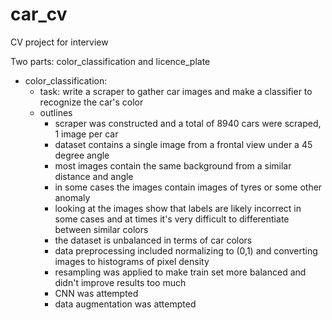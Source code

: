 # car_cv
CV project for interview

Two parts: color_classification and licence_plate

- color_classification:
	- task: write a scraper to gather car images and make a classifier to recognize the car's color
	- outlines
		- scraper was constructed and a total of 8940 cars were scraped, 1 image per car
		- dataset contains a single image from a frontal view under a 45 degree angle
		- most images contain the same background from a similar distance and angle
		- in some cases the images contain images of tyres or some other anomaly
		- looking at the images show that labels are likely incorrect in some cases and at times it's very difficult to differentiate between similar colors
		- the dataset is unbalanced in terms of car colors
		- data preprocessing included normalizing to (0,1) and converting images to histograms of pixel density
		- resampling was applied to make train set more balanced and didn't improve results too much
		- CNN was attempted
		- data augmentation was attempted
